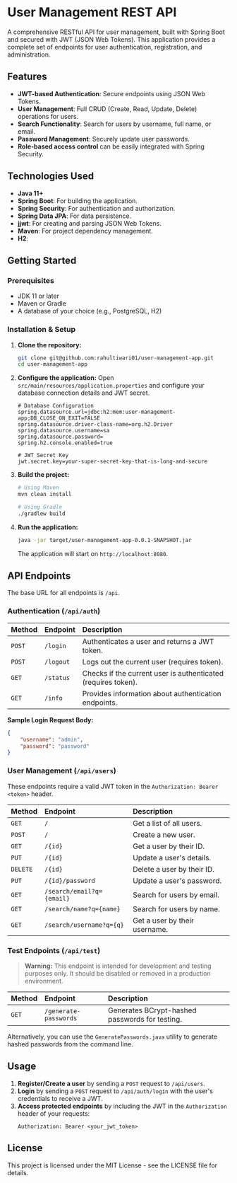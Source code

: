 # User Management REST API

A comprehensive RESTful API for user management, built with Spring Boot and secured with JWT (JSON Web Tokens). This application provides a complete set of endpoints for user authentication, registration, and administration.

## Features

- **JWT-based Authentication**: Secure endpoints using JSON Web Tokens.
- **User Management**: Full CRUD (Create, Read, Update, Delete) operations for users.
- **Search Functionality**: Search for users by username, full name, or email.
- **Password Management**: Securely update user passwords.
- **Role-based access control** can be easily integrated with Spring Security.

## Technologies Used

- **Java 11+**
- **Spring Boot**: For building the application.
- **Spring Security**: For authentication and authorization.
- **Spring Data JPA**: For data persistence.
- **jjwt**: For creating and parsing JSON Web Tokens.
- **Maven**: For project dependency management.
- **H2**: 

## Getting Started

### Prerequisites

- JDK 11 or later
- Maven or Gradle
- A database of your choice (e.g., PostgreSQL, H2)

### Installation & Setup

1.  **Clone the repository:**
    ```sh
    git clone git@github.com:rahultiwari01/user-management-app.git
    cd user-management-app
    ```

2.  **Configure the application:**
    Open `src/main/resources/application.properties` and configure your database connection details and JWT secret.

    ```properties
    # Database Configuration
    spring.datasource.url=jdbc:h2:mem:user-management-app;DB_CLOSE_ON_EXIT=FALSE
    spring.datasource.driver-class-name=org.h2.Driver
    spring.datasource.username=sa
    spring.datasource.password=
    spring.h2.console.enabled=true

    # JWT Secret Key
    jwt.secret.key=your-super-secret-key-that-is-long-and-secure
    ```

3.  **Build the project:**
    ```sh
    # Using Maven
    mvn clean install

    # Using Gradle
    ./gradlew build
    ```

4.  **Run the application:**
    ```sh
    java -jar target/user-management-app-0.0.1-SNAPSHOT.jar
    ```
    The application will start on `http://localhost:8080`.

## API Endpoints

The base URL for all endpoints is `/api`.

### Authentication (`/api/auth`)

| Method | Endpoint  | Description                                                   |
| :----- | :-------- | :------------------------------------------------------------ |
| `POST` | `/login`  | Authenticates a user and returns a JWT token.                 |
| `POST` | `/logout` | Logs out the current user (requires token).                   |
| `GET`  | `/status` | Checks if the current user is authenticated (requires token). |
| `GET`  | `/info`   | Provides information about authentication endpoints.          |

**Sample Login Request Body:**
```json
{
    "username": "admin",
    "password": "password"
}
```

### User Management (`/api/users`)

These endpoints require a valid JWT token in the `Authorization: Bearer <token>` header.

| Method   | Endpoint                  | Description                   |
| :------- | :------------------------ | :---------------------------- |
| `GET`    | `/`                       | Get a list of all users.      |
| `POST`   | `/`                       | Create a new user.            |
| `GET`    | `/{id}`                   | Get a user by their ID.       |
| `PUT`    | `/{id}`                   | Update a user's details.      |
| `DELETE` | `/{id}`                   | Delete a user by their ID.    |
| `PUT`    | `/{id}/password`          | Update a user's password.     |
| `GET`    | `/search/email?q={email}` | Search for users by email.    |
| `GET`    | `/search/name?q={name}`   | Search for users by name.     |
| `GET`    | `/search/username?q={q}`  | Get a user by their username. |

### Test Endpoints (`/api/test`)

> **Warning:** This endpoint is intended for development and testing purposes only. It should be disabled or removed in a production environment.

| Method | Endpoint              | Description                                    |
| :----- | :-------------------- | :--------------------------------------------- |
| `GET`  | `/generate-passwords` | Generates BCrypt-hashed passwords for testing. |

Alternatively, you can use the `GeneratePasswords.java` utility to generate hashed passwords from the command line.

## Usage

1.  **Register/Create a user** by sending a `POST` request to `/api/users`.
2.  **Login** by sending a `POST` request to `/api/auth/login` with the user's credentials to receive a JWT.
3.  **Access protected endpoints** by including the JWT in the `Authorization` header of your requests:
    ```
    Authorization: Bearer <your_jwt_token>
    ```

## License

This project is licensed under the MIT License - see the LICENSE file for details.